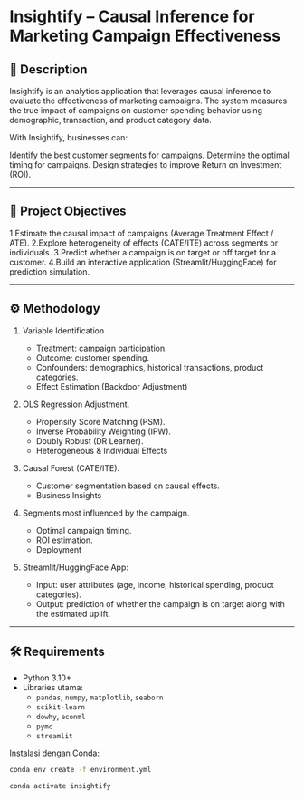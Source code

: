 # Insightify – Causal Inference for Marketing Campaign Effectiveness

## 📌 Description
Insightify is an analytics application that leverages causal inference to evaluate the effectiveness of marketing campaigns.
The system measures the true impact of campaigns on customer spending behavior using demographic, transaction, and product category data.

With Insightify, businesses can:

Identify the best customer segments for campaigns.
Determine the optimal timing for campaigns.
Design strategies to improve Return on Investment (ROI).

---

## 🎯 Project Objectives
1.Estimate the causal impact of campaigns (Average Treatment Effect / ATE).
2.Explore heterogeneity of effects (CATE/ITE) across segments or individuals.
3.Predict whether a campaign is on target or off target for a customer.
4.Build an interactive application (Streamlit/HuggingFace) for prediction simulation.

---

## ⚙️ Methodology
1. Variable Identification
   - Treatment: campaign participation.
   - Outcome: customer spending.
   - Confounders: demographics, historical transactions, product categories.
   - Effect Estimation (Backdoor Adjustment)

2. OLS Regression Adjustment.
   - Propensity Score Matching (PSM).
   - Inverse Probability Weighting (IPW).
   - Doubly Robust (DR Learner).
   - Heterogeneous & Individual Effects

3. Causal Forest (CATE/ITE).
   - Customer segmentation based on causal effects.
   - Business Insights

4. Segments most influenced by the campaign.
   - Optimal campaign timing.
   - ROI estimation.
   - Deployment

5. Streamlit/HuggingFace App:
   - Input: user attributes (age, income, historical spending, product categories).
   - Output: prediction of whether the campaign is on target along with the estimated uplift.

---

## 🛠️ Requirements
- Python 3.10+
- Libraries utama:
     - `pandas`, `numpy`, `matplotlib`, `seaborn`
     - `scikit-learn`
     - `dowhy`, `econml`
     - `pymc`
     - `streamlit`

Instalasi dengan Conda:
```bash
conda env create -f environment.yml

conda activate insightify
